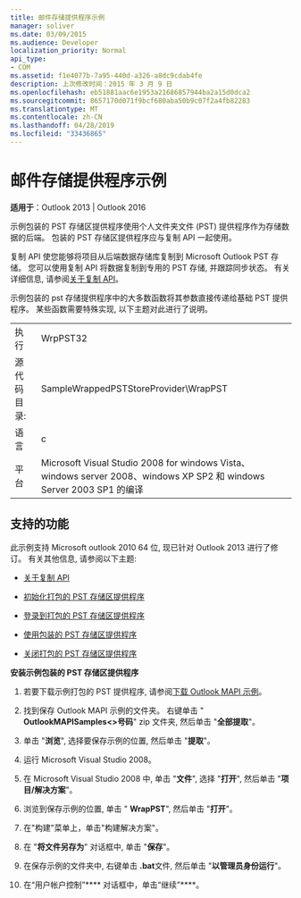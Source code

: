 ```yaml
---
title: 邮件存储提供程序示例
manager: soliver
ms.date: 03/09/2015
ms.audience: Developer
localization_priority: Normal
api_type:
- COM
ms.assetid: f1e4077b-7a95-440d-a326-a8dc9cdab4fe
description: 上次修改时间：2015 年 3 月 9 日
ms.openlocfilehash: eb51881aac6e1953a21686857944ba2a15d0dca2
ms.sourcegitcommit: 8657170d071f9bcf680aba50b9c07f2a4fb82283
ms.translationtype: MT
ms.contentlocale: zh-CN
ms.lasthandoff: 04/28/2019
ms.locfileid: "33436865"
---
```

# <a name="message-store-provider-sample"></a>邮件存储提供程序示例

  
  
**适用于**：Outlook 2013 | Outlook 2016 
  
示例包装的 PST 存储区提供程序使用个人文件夹文件 (PST) 提供程序作为存储数据的后端。 包装的 PST 存储区提供程序应与复制 API 一起使用。 
  
复制 API 使您能够将项目从后端数据存储库复制到 Microsoft Outlook PST 存储。 您可以使用复制 API 将数据复制到专用的 PST 存储, 并跟踪同步状态。 有关详细信息, 请参阅[关于复制 API](about-the-replication-api.md)。
  
示例包装的 pst 存储提供程序中的大多数函数将其参数直接传递给基础 PST 提供程序。 某些函数需要特殊实现, 以下主题对此进行了说明。
  
|||
|:-----|:-----|
|执行  <br/> |WrpPST32  <br/> |
|源代码目录:  <br/> |SampleWrappedPSTStoreProvider\WrapPST  <br/> |
|语言  <br/> |c  <br/> |
|平台  <br/> |Microsoft Visual Studio 2008 for windows Vista、windows server 2008、windows XP SP2 和 windows Server 2003 SP1 的编译  <br/> |
   
## <a name="supported-features"></a>支持的功能

此示例支持 Microsoft outlook 2010 64 位, 现已针对 Outlook 2013 进行了修订。 有关其他信息, 请参阅以下主题:
  
- [关于复制 API](about-the-replication-api.md)
    
- [初始化打包的 PST 存储区提供程序](initializing-a-wrapped-pst-store-provider.md)
    
- [登录到打包的 PST 存储区提供程序](logging-on-to-a-wrapped-pst-store-provider.md)
    
- [使用包装的 PST 存储区提供程序](using-a-wrapped-pst-store-provider.md)
    
- [关闭打包的 PST 存储区提供程序](shutting-down-a-wrapped-pst-store-provider.md)
    
 **安装示例包装的 PST 存储区提供程序**
  
1. 若要下载示例打包的 PST 提供程序, 请参阅[下载 Outlook MAPI 示例](downloading-the-outlook-mapi-samples.md)。
    
2. 找到保存 Outlook MAPI 示例的文件夹。 右键单击 " **OutlookMAPISamples\<\>号码**" zip 文件夹, 然后单击 "**全部提取**"。
    
3. 单击 "**浏览**", 选择要保存示例的位置, 然后单击 "**提取**"。
    
4. 运行 Microsoft Visual Studio 2008。
    
5. 在 Microsoft Visual Studio 2008 中, 单击 "**文件**", 选择 "**打开**", 然后单击 "**项目/解决方案**"。
    
6. 浏览到保存示例的位置, 单击 " **WrapPST**", 然后单击 "**打开**"。
    
7. 在"构建"菜单上，单击"构建解决方案"。
    
8. 在 "**将文件另存为**" 对话框中, 单击 "**保存**"。
    
9. 在保存示例的文件夹中, 右键单击 **.bat**文件, 然后单击 "**以管理员身份运行**"。
    
10. 在“用户帐户控制”**** 对话框中，单击“继续”****。
    

